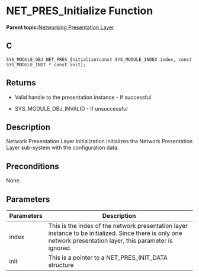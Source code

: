 # NET\_PRES\_Initialize Function

**Parent topic:**[Networking Presentation Layer](GUID-75470E5B-2289-4F94-AE85-2BB7DF4C4F07.md)

## C

```
SYS_MODULE_OBJ NET_PRES_Initialize(const SYS_MODULE_INDEX index, const SYS_MODULE_INIT * const init); 
```

## Returns

-   Valid handle to the presentation instance - If successful

-   SYS\_MODULE\_OBJ\_INVALID - If unsuccessful


## Description

Network Presentation Layer Initialization Initializes the Network Presentation Layer sub-system with the configuration data.

## Preconditions

None.

## Parameters

|Parameters|Description|
|----------|-----------|
|index|This is the index of the network presentation layer instance to be initialized. Since there is only one network presentation layer, this parameter is ignored.|
|init|This is a pointer to a NET\_PRES\_INIT\_DATA structure|

